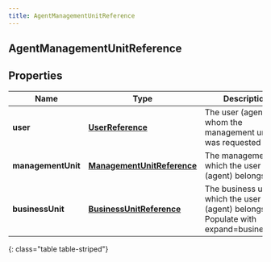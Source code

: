 ```yaml
---
title: AgentManagementUnitReference
---
```


## AgentManagementUnitReference

## Properties

| Name               | Type                                                                           | Description                                                                            | Notes      |
| ------------------ | ------------------------------------------------------------------------------ | -------------------------------------------------------------------------------------- | ---------- |
| **user**           | <!----><!---->[**UserReference**](UserReference.md)<!---->                     | The user (agent) for whom the management unit was requested                            | [optional] |
| **managementUnit** | <!----><!---->[**ManagementUnitReference**](ManagementUnitReference.md)<!----> | The management to which the user (agent) belongs                                       | [optional] |
| **businessUnit**   | <!----><!---->[**BusinessUnitReference**](BusinessUnitReference.md)<!---->     | The business unit to which the user (agent) belongs. Populate with expand=businessUnit | [optional] |

{: class="table table-striped"}
